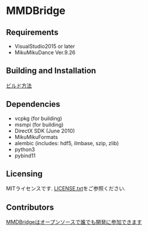 ﻿# MMDBridge

## Requirements
 * VisualStudio2015 or later
 * MikuMikuDance Ver.9.26

## Building and Installation
[ビルド方法](how_to_build.md)

## Dependencies
 * vcpkg (for building)
 * msmpi (for building)
 * DirectX SDK (June 2010)
 * MikuMikuFormats
 * alembic (includes: hdf5, ilmbase, szip, zlib)
 * python3
 * pybind11

## Licensing
MITライセンスです. [LICENSE.txt](LICNESE.txt)をご参照ください.

## Contributors
[MMDBridgeはオープンソースで誰でも開発に参加できます](https://github.com/uimac/mmdbridge/graphs/contributors)

